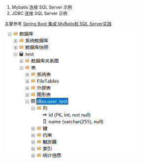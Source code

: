 1. Mybatis 连接 SQL Server 示例
2. JDBC 连接 SQL Server 示例

主要参考 [Spring Boot 集成 MyBatis和 SQL Server实践](https://segmentfault.com/a/1190000017409489)

![数据库](images/img.png)